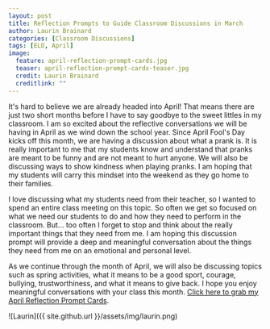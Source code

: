 ```yaml
---
layout: post
title: Reflection Prompts to Guide Classroom Discussions in March
author: Laurin Brainard
categories: [Classroom Discussions]
tags: [ELD, April]
image:
  feature: april-reflection-prompt-cards.jpg
  teaser: april-reflection-prompt-cards-teaser.jpg
  credit: Laurin Brainard
  creditlink: ""
---
```

It's hard to believe we are already headed into April! That means there are just two short months before I have to say goodbye to the sweet littles in my classroom. I am so excited about the reflective conversations we will be having in April as we wind down the school year. Since April Fool's Day kicks off this month, we are having a discussion about what a prank is. It is really important to me that my students know and understand that pranks are meant to be funny and are not meant to hurt anyone. We will also be discussing ways to show kindness when playing pranks. I am hoping that my students will carry this mindset into the weekend as they go home to their families. 

I love discussing what my students need from their teacher, so I wanted to spend an entire class meeting on this topic. So often we get so focused on what we need our students to do and how they need to perform in the classroom. But... too often I forget to stop and think about the really important things that they need from me. I am hoping this discussion prompt will provide a deep and meaningful conversation about the things they need from me on an emotional and personal level. 

As we continue through the month of April, we will also be discussing topics such as spring activities, what it means to be a good sport, courage, bullying, trustworthiness, and what it means to give back. I hope you enjoy meaningful conversations with your class this month. [Click here to grab my April Reflection Prompt Cards](http://bit.ly/2pRwU8Q). 

![Laurin]({{ site.github.url }}/assets/img/laurin.png)